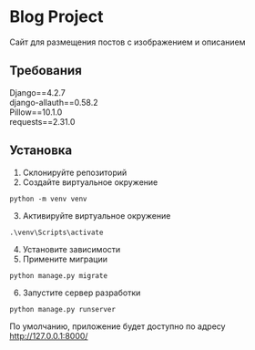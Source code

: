 # Blog Project
Сайт для размещения постов с изображением и описанием
## Требования
Django==4.2.7<br>
django-allauth==0.58.2<br>
Pillow==10.1.0<br>
requests==2.31.0<br>
## Установка
1. Склонируйте репозиторий
2. Создайте виртуальное окружение
```
python -m venv venv
```
3. Активируйте виртуальное окружение
```
.\venv\Scripts\activate
```
4. Установите зависимости
5. Примените миграции
```
python manage.py migrate
```
6. Запустите сервер разработки
```
python manage.py runserver
```
По умолчанию, приложение будет доступно по адресу http://127.0.0.1:8000/
